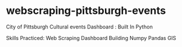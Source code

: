 # webscraping-pittsburgh-events
City of Pittsburgh Cultural events Dashboard : Built In Python

Skills Practiced:
Web Scraping
Dashboard Building
Numpy
Pandas
GIS 